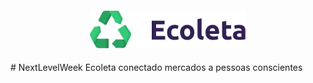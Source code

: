 <h4 align="center">
<img src=".github/logo.svg" width="250px" /><br>
 
</h4>
# NextLevelWeek
Ecoleta conectado mercados a pessoas conscientes 
